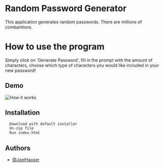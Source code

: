 
# Random Password Generator

This application generates random passwords. There are millions of combantions.

# How to use the program

Simply click on 'Generate Password', fill in the prompt with the amount of characters, choose which type of characters you would like included in your new password!


## Demo

![How it works](https://github.com/JoelHauser/Password_Gen/blob/main/Demo/Untitled_%20Feb%2017%2C%202022%204_46%20PM.gif)


## Installation



```bash
  Download with default installer
  Un-zip file
  Run index.html
```
    
## Authors

- [@JoelHauser](https://www.github.com/JoelHauser)

